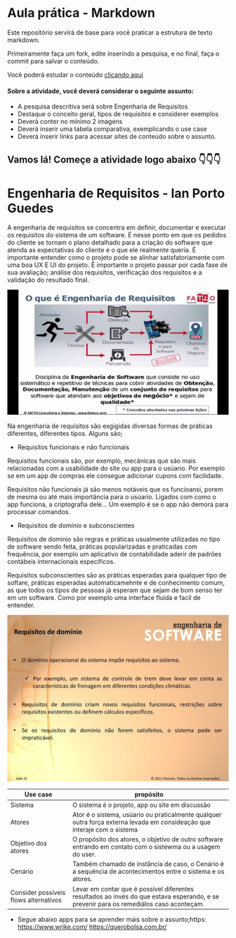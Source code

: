 # Aula prática - Markdown

Este repositório servirá de base para você praticar a estrutura de texto markdown. 

Primeiramente faça um fork, edite inserindo a pesquisa, e no final, faça o commit para salvar o conteúdo.

Você poderá estudar o conteúdo [clicando aqui](https://docs.pipz.com/central-de-ajuda/learning-center/guia-basico-de-markdown#open)

#### Sobre a atividade, você deverá considerar o seguinte assunto:

- A pesquisa descritiva será sobre Engenharia de Requisitos
- Destaque o conceito geral, tipos de requisitos e considerer exemplos
- Deverá conter no mínimo 2 imagens
- Deverá inserir uma tabela comparativa, exemplicando o use case
- Deverá inserir links para acessar sites de conteúdo sobre o assunto.


## Vamos lá! Começe a atividade logo abaixo 👇👇👇


# Engenharia de Requisitos - Ian Porto Guedes

 A engenharia de requisitos se concentra em definir, documentar e executar os requisitos do sistema de um software. É nesse ponto em que os pedidos do cliente se tornam o plano detalhado para a criação do software que atenda as expectativas do cliente e o que ele realmente queria. É importante entender como o projeto pode se alinhar satisfatoriamente com uma boa UX E UI do projeto.
 É importante o projeto passar por cada fase de sua avaliação; análise dos requisitos, verificação dos requisitos e a validação do resultado final.

![engenho](https://github.com/Netuno456/aulaMarkdown/blob/main/engenho.jpg?raw=true)

Na engenharia de requisitos são exgigidas diversas formas  de práticas diferentes, diferentes tipos. Alguns são;

* Requisitos funcionais e não funcionais

Requisitos funcionais são, por exemplo, mecânicas que são mais relacionadas com a usabilidade do site ou app para o usúario. Por exemplo se em um app de compras ele consegue adicionar cupons com facilidade.

Requisitos não funcionais já são menos notáveis que os funcioansi, porem de mesma ou até mais importância para o usúario. Ligados com como o app funciona, a criptografia dele... Um exemplo é se o app não demora para processar comandos.

* Requisitos de domínio e subconscientes

 Requisitos de domínio são regras e práticas usualmente utilizadas no tipo de software sendo feita, práticas popularizadas e praticadas com frequência, por exemplo um aplicativo de contabilidade aderir de padrões contábeis internacionais específicos.

Requisitos subconscientes são as práticas esperadas para qualquer tipo de softare, práticas esperadas automaticamehnte e de conhecimento comum, as que todos os tipos de pessoas já esperam que sejam de bom senso ter em um software. Como por exemplo uma interface fluida e facil de entender.
 
![REQUISITOS](https://github.com/Netuno456/aulaMarkdown/blob/main/Requisitos+de+dom%C3%ADnio+O+dom%C3%ADnio+operacional+do+sistema+imp%C3%B5e+requisitos+ao+sistema..jpg?raw=true)

Use case | propósito
-------- | --------
Sistema  | O sistema é o projeto, app ou site em discussão
Atores   | Ator é o sistema, usúario ou praticalmente qualquer outra força externa levada em consideação que interaje com o sistema
Objetivo dos atores   | O propósito dos atores, o objetivo de outro software entrando em contato com o sistewma ou a usagem do user.
Cenário   | Também chamado de instância de caso, o Cenário é a sequência de acontecimentos entre o sistema e os atores.
Consider possíveis flows alternativos | Levar em contar que é possível diferentes resultados ao invés do que estava esperando, e se prevenir para os remediálos caso aconteçam.


* Segue abaixo apps para se aprender mais sobre o assunto;https:
 https://www.wrike.com/
 https://querobolsa.com.br/

